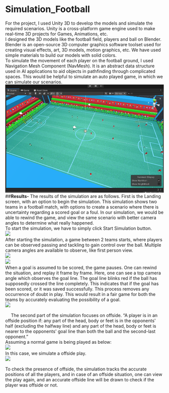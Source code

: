 # Simulation_Football
For the project, I used Unity 3D to develop the models and simulate the required scenarios. Unity is a cross-platform game engine used to make real-time 3D projects for Games, Animations, etc.
<br>
I designed the 3D models like the football field, players and ball on Blender. Blender is an open-source 3D computer graphics software toolset used for creating visual effects, art, 3D models, motion graphics, etc. We have used simple materials to build our models with solid colors. 
<br>
To simulate the movement of each player on the football ground, I used Navigation Mesh Component (NavMesh). It is an abstract data structure used in AI applications to aid objects in pathfinding through complicated spaces. This would be helpful to simulate an auto played game, in which we can simulate our scenarios.
<br>
![](images/1.png)
##**Results-**
The results of the simulation are as follows. First is the Landing screen, with an option to begin the simulation. This simulation shows two teams in a football match, with options to create a scenario where there is uncertainty regarding a scored goal or a foul. In our simulation, we would be able to rewind the game, and view the same scenario with better camera angles to determine what really happened.
<br>
To start the simulation, we have to simply click Start Simulation button.
<br>
![](images/2.png)
<br>
After starting the simulation, a game between 2 teams starts, where players can be observed passing and tackling to gain control over the ball. Multiple camera angles are available to observe, like first person view.
<br>
![](images/3.png)
<br>
![](images/4.png)
<br> 
When a goal is assumed to be scored, the game pauses. One can rewind the situation, and replay it frame by frame. Here, one can see a top camera angle which observes the goal line. The goal line blinks red if the ball has supposedly crossed the line completely. This indicates that if the goal has been scored, or it was saved successfully. This process removes any occurrence of doubt in play. This would result in a fair game for both the teams by accurately evaluating the possibility of a goal.
<br>
![](images/5.png)
<br>

 
The second part of the simulation focuses on offside. “A player is in an offside position if: any part of the head, body or feet is in the opponents' half (excluding the halfway line) and any part of the head, body or feet is nearer to the opponents' goal line than both the ball and the second-last opponent.”
<br>
Assuming a normal game is being played as below:
<br>
![](images/3.png) 
<br>
In this case, we simulate a offside play.
<br>
![](images/6.png) 
<br>
 
To check the presence of offside, the simulation tracks the accurate positions of all the players, and in case of an offside situation, one can view the play again, and an accurate offside line will be drawn to check if the player was offside or not.

